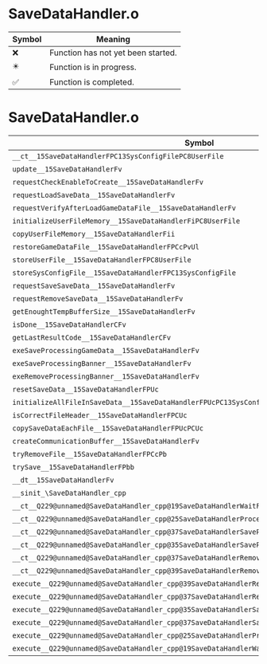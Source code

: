 # SaveDataHandler.o
| Symbol | Meaning 
| ------------- | ------------- 
| :x: | Function has not yet been started. 
| :eight_pointed_black_star: | Function is in progress. 
| :white_check_mark: | Function is completed. 


# SaveDataHandler.o
| Symbol | Decompiled? |
| ------------- | ------------- |
| `__ct__15SaveDataHandlerFPC13SysConfigFilePC8UserFile` | :x: |
| `update__15SaveDataHandlerFv` | :x: |
| `requestCheckEnableToCreate__15SaveDataHandlerFv` | :x: |
| `requestLoadSaveData__15SaveDataHandlerFv` | :x: |
| `requestVerifyAfterLoadGameDataFile__15SaveDataHandlerFv` | :x: |
| `initializeUserFileMemory__15SaveDataHandlerFiPC8UserFile` | :x: |
| `copyUserFileMemory__15SaveDataHandlerFii` | :x: |
| `restoreGameDataFile__15SaveDataHandlerFPCcPvUl` | :x: |
| `storeUserFile__15SaveDataHandlerFPC8UserFile` | :x: |
| `storeSysConfigFile__15SaveDataHandlerFPC13SysConfigFile` | :x: |
| `requestSaveSaveData__15SaveDataHandlerFv` | :x: |
| `requestRemoveSaveData__15SaveDataHandlerFv` | :x: |
| `getEnoughtTempBufferSize__15SaveDataHandlerFv` | :x: |
| `isDone__15SaveDataHandlerCFv` | :x: |
| `getLastResultCode__15SaveDataHandlerCFv` | :x: |
| `exeSaveProcessingGameData__15SaveDataHandlerFv` | :x: |
| `exeSaveProcessingBanner__15SaveDataHandlerFv` | :x: |
| `exeRemoveProcessingBanner__15SaveDataHandlerFv` | :x: |
| `resetSaveData__15SaveDataHandlerFPUc` | :x: |
| `initializeAllFileInSaveData__15SaveDataHandlerFPUcPC13SysConfigFilePC8UserFile` | :x: |
| `isCorrectFileHeader__15SaveDataHandlerFPCUc` | :x: |
| `copySaveDataEachFile__15SaveDataHandlerFPUcPCUc` | :x: |
| `createCommunicationBuffer__15SaveDataHandlerFv` | :x: |
| `tryRemoveFile__15SaveDataHandlerFPCcPb` | :x: |
| `trySave__15SaveDataHandlerFPbb` | :x: |
| `__dt__15SaveDataHandlerFv` | :x: |
| `__sinit_\SaveDataHandler_cpp` | :x: |
| `__ct__Q229@unnamed@SaveDataHandler_cpp@19SaveDataHandlerWaitFv` | :x: |
| `__ct__Q229@unnamed@SaveDataHandler_cpp@25SaveDataHandlerProcessingFv` | :x: |
| `__ct__Q229@unnamed@SaveDataHandler_cpp@37SaveDataHandlerSaveProcessingGameDataFv` | :x: |
| `__ct__Q229@unnamed@SaveDataHandler_cpp@35SaveDataHandlerSaveProcessingBannerFv` | :x: |
| `__ct__Q229@unnamed@SaveDataHandler_cpp@37SaveDataHandlerRemoveProcessingBannerFv` | :x: |
| `__ct__Q229@unnamed@SaveDataHandler_cpp@39SaveDataHandlerRemoveProcessingGameDataFv` | :x: |
| `execute__Q229@unnamed@SaveDataHandler_cpp@39SaveDataHandlerRemoveProcessingGameDataCFP5Spine` | :x: |
| `execute__Q229@unnamed@SaveDataHandler_cpp@37SaveDataHandlerRemoveProcessingBannerCFP5Spine` | :x: |
| `execute__Q229@unnamed@SaveDataHandler_cpp@35SaveDataHandlerSaveProcessingBannerCFP5Spine` | :x: |
| `execute__Q229@unnamed@SaveDataHandler_cpp@37SaveDataHandlerSaveProcessingGameDataCFP5Spine` | :x: |
| `execute__Q229@unnamed@SaveDataHandler_cpp@25SaveDataHandlerProcessingCFP5Spine` | :x: |
| `execute__Q229@unnamed@SaveDataHandler_cpp@19SaveDataHandlerWaitCFP5Spine` | :x: |
